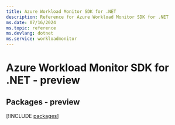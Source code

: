```yaml
---
title: Azure Workload Monitor SDK for .NET
description: Reference for Azure Workload Monitor SDK for .NET
ms.date: 07/16/2024
ms.topic: reference
ms.devlang: dotnet
ms.service: workloadmonitor
---
```

# Azure Workload Monitor SDK for .NET - preview
## Packages - preview
[!INCLUDE [packages](workload-monitor-index.md)]